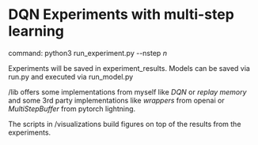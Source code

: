 # DQN Experiments with multi-step learning
command: python3 run_experiment.py --nstep *n*

Experiments will be saved in experiment_results.
Models can be saved via run.py and executed via run_model.py

/lib offers some implementations from myself like *DQN* or *replay memory* and some 3rd party implementations 
like *wrappers* from openai or *MultiStepBuffer* from pytorch lightning.

The scripts in /visualizations build figures on top of the results from the experiments.
